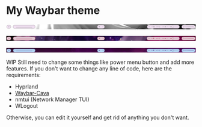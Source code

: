 # My Waybar theme

![](./images/preview1.png)

![](./images/preview2.png)

![](./images/preview3.png)

WIP
Still need to change some things like power menu button and add more features.
If you don't want to change any line of code, here are the requirements:
- Hyprland
- [Waybar-Cava](https://github.com/ray-pH/waybar-cava)
- nmtui (Network Manager TUI)
- WLogout

Otherwise, you can edit it yourself and get rid of anything you don't want.
